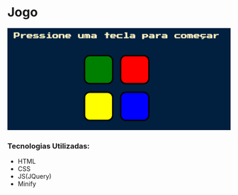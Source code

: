 <h1>Jogo</h1>
<img src="./image.png">
<h3>Tecnologias Utilizadas:</h3>
<ul>
  <li>HTML</li>
  <li>CSS</li>
  <li>JS(JQuery)</li>
  <li>Minify</li>
</ul>
